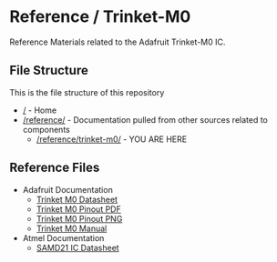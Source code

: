 # Reference / Trinket-M0

Reference Materials related to the Adafruit Trinket-M0 IC.

## File Structure

This is the file structure of this repository

* [/](/README.md) - Home
* [/reference/](/reference/) - Documentation pulled from other sources related to components
  * [/reference/trinket-m0/](/reference/trinket-m0/) - YOU ARE HERE

## Reference Files

* Adafruit Documentation
  * [Trinket M0 Datasheet](./3500_datasheet.pdf)
  * [Trinket M0 Pinout PDF](./Adafruit_Trinket_M0_Pinout.pdf)
  * [Trinket M0 Pinout PNG](./Adafruit_Trinket_M0_Pinout.png)
  * [Trinket M0 Manual](adafruit-trinket-m0-circuitpython-arduino.pdf)
* Atmel Documentation
  * [SAMD21 IC Datasheet](./SAMD21_Datasheet.pdf)
